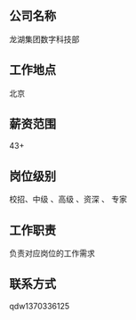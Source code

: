 ## 公司名称
龙湖集团数字科技部

## 工作地点
北京

## 薪资范围
43+

## 岗位级别
校招、中级 、高级 、资深 、 专家

## 工作职责
负责对应岗位的工作需求

## 联系方式
qdw1370336125
